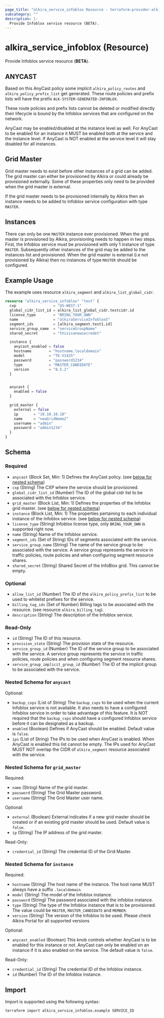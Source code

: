 ```yaml
---
page_title: "alkira_service_infoblox Resource - terraform-provider-alkira"
subcategory: ""
description: |-
  Provide Infoblox service resource (BETA).
---
```


# alkira_service_infoblox (Resource)

Provide Infoblox service resource (**BETA**).


## ANYCAST

Based on this AnyCast policy some implicit `alkira_policy_routes` and
`alkira_policy_prefix_list` get generated. These route policies and
prefix lists will have the prefix `ALK-SYSTEM-GENERATED-INFOBLOX`.

These route policies and prefix lists cannot be deleted or modified
directly their lifecycle is bound by the Infoblox services that are
configured on the network.

AnyCast may be enabled/disabled at the instance level as well. For
AnyCast to be enabled for an instance it MUST be enabled both at the
service and the instance level. If AnyCast is NOT enabled at the
service level it will stay disabled for all instances.


## Grid Master

Grid master needs to exist before other instances of a grid can be
added. The grid master can either be provisioned by Alkira or could
already be provisioned externally. Some of these properties only need
to be provided when the grid master is external.

If the grid master needs to be provisioned internally by Alkira then
an instance needs to be added to Infoblox service configuration with
type `MASTER`.


## Instances

There can only be one `MASTER` instance ever provisioned. When the
grid master is provisioned by Alkira, provisioning needs to happen in
two steps. First, the Infoblox service must be provisioned with only 1
instance of type `MASTER`. Subsequently other instances of the grid
may be added to the instances list and provisioned. When the grid
master is external (i.e not provisioned by Alkira) then no instances
of type `MASTER` should be configured.


## Example Usage

The example uses resource `alkira_segment` and
`alkira_list_global_cidr`.

```terraform
resource "alkira_service_infoblox" "test" {
  cxp                 = "US-WEST-1"
  global_cidr_list_id = alkira_list_global_cidr.testcidr.id
  license_type        = "BRING_YOUR_OWN"
  name                = "alkiraServiceInfoblox5"
  segment_ids         = [alkira_segment.test1.id]
  service_group_name  = "serviceGroupName"
  shared_secret       = "thisisanewsecredet"

  instance {
    anycast_enabled = false
    hostname        = "hostname.localdomain"
    model           = "TE-V1425"
    password        = "password1234"
    type            = "MASTER_CANDIDATE"
    version         = "8.5.2"
  }


  anycast {
    enabled = false
  }

  grid_master {
    external = false
    ip       = "10.10.10.10"
    name     = "newGridName2"
    username = "admin"
    password = "admin1234"
  }
}
```

<!-- schema generated by tfplugindocs -->
## Schema

### Required

- `anycast` (Block Set, Min: 1) Defines the AnyCast policy. (see [below for nested schema](#nestedblock--anycast))
- `cxp` (String) The CXP where the service should be provisioned.
- `global_cidr_list_id` (Number) The ID of the global cidr list to be associated with the Infoblox service.
- `grid_master` (Block List, Min: 1) Defines the properties of the Infoblox grid master. (see [below for nested schema](#nestedblock--grid_master))
- `instance` (Block List, Min: 1) The properties pertaining to each individual instance of the Infoblox service. (see [below for nested schema](#nestedblock--instance))
- `license_type` (String) Infoblox license type, only `BRING_YOUR_OWN` is supported right now.
- `name` (String) Name of the Infoblox service.
- `segment_ids` (Set of String) IDs of segments associated with the service.
- `service_group_name` (String) The name of the service group to be associated with the service. A service group represents the service in traffic policies, route policies and when configuring segment resource shares.
- `shared_secret` (String) Shared Secret of the InfoBlox grid. This cannot be empty.

### Optional

- `allow_list_id` (Number) The ID of the `alkira_policy_prefix_list` to be used to whitelist prefixes for the service.
- `billing_tag_ids` (Set of Number) Billing tags to be associated with the resource. (see resource `alkira_billing_tag`).
- `description` (String) The description of the Infoblox service.

### Read-Only

- `id` (String) The ID of this resource.
- `provision_state` (String) The provision state of the resource.
- `service_group_id` (Number) The ID of the service group to be associated with the service. A service group represents the service in traffic policies, route policies and when configuring segment resource shares.
- `service_group_implicit_group_id` (Number) The ID of the implicit group to be associated with the service.

<a id="nestedblock--anycast"></a>
### Nested Schema for `anycast`

Optional:

- `backup_cxps` (List of String) The `backup_cxps` to be used when the current Infoblox service is not available. It also needs to have a configured Infoblox service in order to take advantage of this feature. It is NOT required that the `backup_cxps` should have a configured Infoblox service before it can be designated as a backup.
- `enabled` (Boolean) Defines if AnyCast should be enabled. Default value is `false`.
- `ips` (List of String) The IPs to be used when AnyCast is enabled. When AnyCast is enabled this list cannot be empty. The IPs used for AnyCast MUST NOT overlap the CIDR of `alkira_segment` resource associated with the service.


<a id="nestedblock--grid_master"></a>
### Nested Schema for `grid_master`

Required:

- `name` (String) Name of the grid master.
- `password` (String) The Grid Master password.
- `username` (String) The Grid Master user name.

Optional:

- `external` (Boolean) External indicates if a new grid master should be created or if an existing grid master should be used. Default value is `false`.
- `ip` (String) The IP address of the grid master.

Read-Only:

- `credential_id` (String) The credential ID of the Grid Master.


<a id="nestedblock--instance"></a>
### Nested Schema for `instance`

Required:

- `hostname` (String) The host name of the instance. The host name MUST always have a suffix `.localdomain`.
- `model` (String) The model of the Infoblox instance.
- `password` (String) The password associated with the infoblox instance.
- `type` (String) The type of the Infoblox instance that is to be provisioned. The value could be `MASTER`, `MASTER_CANDIDATE` and `MEMBER`.
- `version` (String) The version of the Infoblox to be used. Please check Alkira Portal for all supported versions

Optional:

- `anycast_enabled` (Boolean) This knob controls whether AnyCast is to be enabled for this instance or not. AnyCast can only be enabled on an instance if it is also enabled on the service. The default value is `false`.

Read-Only:

- `credential_id` (String) The credential ID of the Infoblox instance.
- `id` (Number) The ID of the Infoblox instance.

## Import

Import is supported using the following syntax:

```shell
terraform import alkira_service_infoblox.example SERVICE_ID
```
